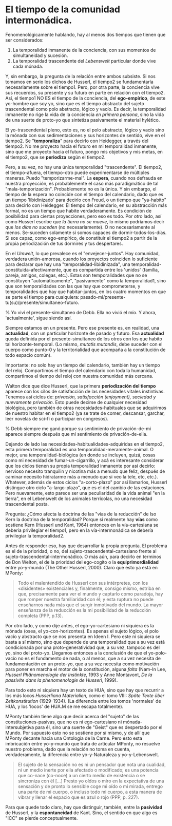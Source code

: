 # El tiempo de la comunidad intermonádica.

Fenomenológicamente hablando, hay al menos dos tiempos que tienen que ser considerados:

1. La temporalidad inmanente de la conciencia, con sus momentos de simultaneidad y sucesión.
2. La temporalidad trascendente del _Lebenswelt_ particular donde vive cada mónada.

Y, sin embargo, la pregunta de la relación entre ambos subsiste. Si nos tomamos en serio los dichos de Husserl, el tiempo2 se fundamentaría necesariamente sobre el tiempo1. Pero, por otra parte, la conciencia vive sus recuerdos, su presente y su futuro en parte en relación con el tiempo2. Así, el tiempo1 NO ES el tiempo de la conciencia, del __ego-empírico__, de este yo-hombre que soy yo, sino que es el tiempo abstracto del sujeto trascendental como polo abstracto, lógico y vacío. Es decir, la temporalidad inmanente no rige la vida de la conciencia _en primera persona_, sino la vida de una suerte de proto-yo que sintetiza pasivamente el material hylético. 

El yo-trascendental pleno, esto es, no el polo abstracto, lógico y vacío sino la mónada con sus sedimentaciones y sus horizontes de sentido, vive en el tiempo2. Se "__temporaliza__" para decirlo con Heidegger, a través del tiempo2. No me proyecto hacia el futuro en mi temporalidad inmanente, sino que me proyecto hacia el futuro, pongo mis objetivos y mis metas, en el tiempo2, que se __periodiza__ según el tiempo2. 

Pero, a su vez, no hay una única temporalidad "trascendente". El tiempo2, el tiempo-afuera, el tiempo-otro puede experimentarse de múltiples maneras. Puedo "temporizarme-mal". La __espera__, cuando nos defrauda en nuestra proyección, es probablemente el caso más paradigmático de tal "mala-temporización". Probablemente no es la única. Y sin embargo, el tiempo de la espera no coincide con el tiempo del calendario, dado que es un tiempo 'libidinizado' para decirlo con Freud, o un tiempo que "ya-habito" para decirlo con Heidegger. El tiempo del calendario, en su abstracción más formal, no es un tiempo que habite verdaderamente. Es condición de posibilidad para ciertas proyecciones, pero eso es todo. Por otro lado, así como Husserl escribe que _la tierra no se mueve_, lo mismo podríamos decir que _los días no suceden_ (no necesariamente). O no necesariamente al menos. Se-suceden solamente si somos capaces de dormir-todos-los-días. Si sos capaz, como ego-empírico, de constituir el tiempo2 a partir de la propia periodización de tus dormires y tus despertares.

En el _Umwelt_, lo que prevalece es el "envejecer-juntos". Hay comunidad, verdadera unión-amorosa, cuando los proyectos coinciden lo suficiente para declarar que hay una "temporalidad-libidinizada", una temporalidad-constituida-afectivamente, que es compartida entre los 'unidos' (familia, pareja, amigos, colegas, etc.). Estas son temporalidades que no se constituyen "automáticamente", "pasivamente" como la temporalidad1, sino que son temporalidades con las que hay que comprometerse, y temporalidades que hay que habitar-juntos, en los cuatro momentos en que se parte el tiempo para cualquiera: pasado-mi/presente-tu(su)/presente/simultaneo-futuro.

% Yo viví el presente-simultaneo de Debb. Ella no vivió el mío. Y ahora, 'actualmente', sigue siendo así.

Siempre estamos en un presente. Pero ese presente es, en realidad, una __actualidad__, con un particular horizonte de pasado y futuro. Esa __actualidad__ queda definida por el presente-simultaneo de los otros con los que habito tal horizonte-temporal. (Lo mismo, _mutatis mutandis_, debe suceder con el cuerpo como punto-0 y la territorialidad que acompaña a la constitución de todo espacio común). 

Importante: no solo hay un tiempo del calendario, también hay un tiempo del reloj. Compartimos el tiempo del calendario con toda la humanidad, compartimos el tiempo del reloj con nuestra comunidad más cercana. 

Walton dice que dice Husserl, que la primera __periodización del tiempo__ aparece con los cilos de satisfacción de las necesidades vitales instintivas. Tenemos así ciclos de: _privación, satisfacción (enjoyment), saciedad y nuevamente privación_. Esto puede decirse de cualquier necesidad biológica, pero también de otras necesidades-habituales que se adquirimos de nuestro habitar en el tiempo2 (ya se trate de comer, descansar, garchar, leer novelas de sci-fi o participar en congresos). 

% Debb siempre me ganó porque su sentimiento de privación-de-mi aparece siempre después que mi sentimiento de privación-de-ella.

Dejando de lado las necesidades-habitualidades-adquiridas en el tiempo2, esta primera temporalidad es una temporalidad-meramente-animal. O mejor, una temporalidad-biológica (en donde se incluyen, quizá, cosas como mi necesidad de fumar-un-cigarrillo, y acá es interesante considerar que los ciclos tienen su propia temporalidad inmanente por así decirlo: nervioso necesito tranquilin y nicotina más a menudo que feliz, después de caminar necesito hidratarme más a menudo que si veo la tele, etc, etc.). Whatever, además de estos ciclos "a-corto-plazo" por así llamarlos, Husserl distingue otro ciclo "a-largo-plazo", que es el del cambio de las estaciones. Pero nuevamente, esto parece ser una peculiaridad de la vida animal "en la tierra", en el Lebenswelt de los animales terrícolas, no una necesidad trascendental posta.

Pregunta: ¿Cómo afecta la doctrina de las "vías de la reducción" de Iso Kern la doctrina de la temporalidad? Porque si realmente hay __vías__ como sostiene Kern (Husserl und Kant, 1964) entonces en la vía-cartesiana se debería privilegiar el tiempo1, pero en la vía-intermonádica se debería privilegiar la temporalidad2.

Antes de responder eso, hay que desarrollar la propia pregunta. El problema es el de la prioridad, o no, del sujeto-trascendental-cartesiano frente al sujeto-trascendental-intermonádico. O más aún, para decirlo en terminos de Don Welton, el de la prioridad del ego-cogito o la __equiprimordialidad__ entre yo-y-mundo (The Other Husserl, 2000). Claro que esto ya está en MPonty:

> Todo el malentendido de Husserl con sus intérpretes, con los «disidentes» existenciales y, finalmente, consigo mismo, estriba en que, precisamente para ver el mundo y captarlo como paradoja, hay que romper nuestra familiaridad con él; y esta ruptura no puede enseñarnos nada más que el surgir inmotivado del mundo. La mayor enseñanza de la reducción es la mi posibilidad de la reducción completa (PPP, p.13). 

Por otro lado, y como dije antes, el ego-yo-cartesiano ni siquiera es la mónada (osea, el yo-con-horizontes). Es apenas el sujeto lógico, el polo vacío y abstracto que se nos presenta en Ideen I. Pero este ni siquiera se basta a sí mismo, sino que depende de una temporalidad que a su vez está condicionada por una proto-generatividad que, a su vez, tampoco es del yo, sino del proto-yo. Llegamos entonces a la conclusión de que el yo-polo-vacío no es el fundamento de nada, o al menos, que a su vez necesita de fundamentación en un proto-yo, que a su vez necesita como motivación para poner en marcha el motor de la constitución, alguna _falta_ (Nam-In Lee, _Husserl Phänomenologie der Instinkte_, 1993 y Anne Montavont, _De la passivite dans la phenomenologie de Husserl_, 1999). 

Para todo esto ni siquiera hay un texto de HUA, sino que hay que recurrir a los más locos _Husserliana Materialien_, como el tomo VIII: _Späte Texte über Zeitkonstitution_ (1929-1934). (La diferencia entre los tomos 'normales' de HUA, y los 'locos' de HUA.M se me escapa totalmente). 

MPonty también tiene algo que decir acerca del "sujeto" de las constituciones-pasivas, que no es ni ego-cartesiano ni mónada-intersubjetiva para él, sino una suerte de "Geist" que es despertado por el Mundo. Por supuesto esto no se sostiene por sí mismo, y de allí que MPonty decante hacia una Ontología de la Carne. Pero esto esta imbricación entre yo-y-mundo que trata de artícular MPonty, no resuelve nuestro problema, dado que la relación no toma en cuenta, verdaderamente, la diferencia entre yo-y-Naturaleza y yo-y-Lebenswelt.

> El sujeto de la sensación no es ni un pensador que nota una cualidad, ni un medio inerte por ella afectado o modificado; es una potencia que co-nace (co-noce) a un cierto medio de existencia o se sincroniza con él [...] Presto yo oídos o miro en la expectativa de una sensación y de pronto lo sensible coge mi oído o mi mirada, entrego una parte de mi cuerpo, o incluso todo mi cuerpo, a esta manera de vibrar y llenar el espacio que es azul o rojo (PPP, p. 227).

Para que quede todo claro, hay que distinguir, también, entre la __pasividad__ de Husserl, y la __espontaneidad__ de Kant. Sino, el sentido en que algo es "ICC" se pierde conceptualmente.

